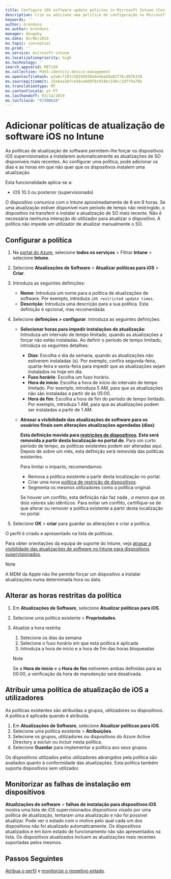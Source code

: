 ```yaml
---
title: Configure iOS software update policies in Microsoft Intune (Configurar as políticas de atualização de software iOS no Microsoft Intune) – Azure | Microsoft Docs
description: Crie ou adicione uma política de configuração no Microsoft Intune para restringir a instalação automática de atualizações de software em dispositivos iOS geridos ou supervisionados pelo Intune. Pode selecionar as datas e as horas em que as atualizações não serão instaladas. Também pode atribuir esta política a grupos, utilizadores ou dispositivos e verificar a existência de falhas de instalação.
keywords: ''
author: brenduns
ms.author: brenduns
manager: dougeby
ms.date: 02/06/2019
ms.topic: conceptual
ms.prod: ''
ms.service: microsoft-intune
ms.localizationpriority: high
ms.technology: ''
search.appverid: MET150
ms.collection: M365-identity-device-management
ms.openlocfilehash: e3a6cf207c58194030a4e4bab8a02f76cd97b338
ms.sourcegitcommit: 25e6aa3bfce58ce8d9f8c054bc338cc3dff4a78b
ms.translationtype: MT
ms.contentlocale: pt-PT
ms.lasthandoff: 03/14/2019
ms.locfileid: "57398618"
---
```

# <a name="add-ios-software-update-policies-in-intune"></a>Adicionar políticas de atualização de software iOS no Intune

As políticas de atualização de software permitem-lhe forçar os dispositivos iOS supervisionados a instalarem automaticamente as atualizações de SO disponíveis mais recentes. Ao configurar uma política, pode adicionar os dias e as horas em que não quer que os dispositivos instalem uma atualização. 

Esta funcionalidade aplica-se a:

- iOS 10.3 ou posterior (supervisionado)

O dispositivo comunica com o Intune aproximadamente de 8 em 8 horas. Se uma atualização estiver disponível num período de tempo não restringido, o dispositivo irá transferir e instalar a atualização de SO mais recente. Não é necessária nenhuma interação do utilizador para atualizar o dispositivo. A política não impede um utilizador de atualizar manualmente o SO.

## <a name="configure-the-policy"></a>Configurar a política

1. Na [portal do Azure](https://portal.azure.com), selecione **todos os serviços** > Filtrar **Intune** > selecione **Intune**.
2. Selecione **Atualizações de Software** > **Atualizar políticas para iOS** > **Criar**.
3. Introduza as seguintes definições:

    - **Nome**: Introduza um nome para a política de atualizações de software. Por exemplo, introduza `iOS restricted update times`.
    - **Descrição**: Introduza uma descrição para a sua política. Esta definição é opcional, mas recomendada.

4. Selecione **definições > configurar**. Introduza as seguintes definições:

    - **Selecionar horas para impedir instalações de atualização**: Introduza um intervalo de tempo limitado, quando as atualizações a forçar não estão instaladas. Ao definir o período de tempo limitado, introduza os seguintes detalhes:

      - **Dias**: Escolha o dia da semana, quando as atualizações não estiverem instaladas (s). Por exemplo, confira segunda-feira, quarta-feira e sexta-feira para impedir que as atualizações sejam instalados no hoje em dia.
      - **Fuso horário**: Escolha um fuso horário.
      - **Hora de início**: Escolha a hora de início do intervalo de tempo limitado. Por exemplo, introduza 5 AM, para que as atualizações não são instaladas a partir de às 05:00.
      - **Hora de fim**: Escolha a hora de fim do período de tempo limitado. Por exemplo, introduza 1 AM, para que as atualizações podem ser instaladas a partir de 1 AM.

    - **Atrasar a visibilidade das atualizações de software para os usuários finais sem alterações atualizações agendadas (dias)**: 

      **Esta definição movida para [restrições de dispositivos](device-restrictions-ios.md#general). Esta será removida a partir desta localização no portal do**. Para um curto período de tempo, as políticas existentes podem ser alteradas aqui. Depois de sobre um mês, esta definição será removida das políticas existentes.

      Para limitar o impacto, recomendamos:
        - Remova a política existente a partir desta localização no portal.
        - Criar uma nova [política de restrição de dispositivos](device-restrictions-ios.md#general).
        - Segmenta os mesmos utilizadores como a política original.

      Se houver um conflito, esta definição não faz nada *, a menos que* os dois valores são idênticos. Para evitar um conflito, certifique-se de que alterar ou remover a política existente a partir desta localização no portal.

5. Selecione **OK** > **criar** para guardar as alterações e criar a política.

O perfil é criado e apresentado na lista de políticas.

Para obter orientações da equipa de suporte do Intune, veja [atrasar a visibilidade das atualizações de software no Intune para dispositivos supervisionados](https://techcommunity.microsoft.com/t5/Intune-Customer-Success/Delaying-visibility-of-software-updates-in-Intune-for-supervised/ba-p/345753).

> [!NOTE]
> A MDM da Apple não lhe permite forçar um dispositivo a instalar atualizações numa determinada hora ou data.

## <a name="change-the-restricted-times-for-the-policy"></a>Alterar as horas restritas da política

1. Em **Atualizações de Software**, selecione **Atualizar políticas para iOS**.
2. Selecione uma política existente > **Propriedades**.
3. Atualize a hora restrita:

    1. Selecione os dias da semana
    2. Selecione o fuso horário em que esta política é aplicada
    3. Introduza a hora de início e a hora de fim das horas bloqueadas

    > [!NOTE]
    > Se a **Hora de início** e a **Hora de fim** estiverem ambas definidas para as 00:00, a verificação da hora de manutenção será desativada.

## <a name="assign-the-policy-to-users"></a>Atribuir uma política de atualização de iOS a utilizadores

As políticas existentes são atribuídas a grupos, utilizadores ou dispositivos. A política é aplicada quando é atribuída.

1. Em **Atualizações de Software**, selecione **Atualizar políticas para iOS**.
2. Selecione uma política existente > **Atribuições**. 
3. Selecione os grupos, utilizadores ou dispositivos do Azure Active Directory a excluir ou incluir nesta política.
4. Selecione **Guardar** para implementar a política aos seus grupos.

Os dispositivos utilizados pelos utilizadores abrangidos pela política são avaliados quanto à conformidade das atualizações. Esta política também suporta dispositivos sem utilizador.

## <a name="monitor-device-installation-failures"></a>Monitorizar as falhas de instalação em dispositivos
<!-- 1352223 -->
**Atualizações de software** > **falhas de instalação para dispositivos iOS** mostra uma lista de iOS supervisionados dispositivos visado por uma política de atualização, tentaram uma atualização e não foi possível atualizar. Pode ver o estado com o motivo pelo qual cada um dos dispositivos não foi atualizado automaticamente. Os dispositivos atualizados e em bom estado de funcionamento não são apresentados na lista. Os dispositivos atualizados incluem as atualizações mais recentes suportadas pelos mesmos.

## <a name="next-steps"></a>Passos Seguintes

[Atribua o perfil](device-profile-assign.md) e [monitorize o respetivo estado](device-profile-monitor.md).
